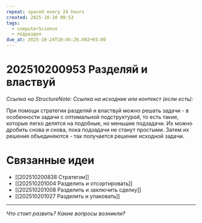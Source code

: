 ```yaml
---
repeat: spaced every 24 hours
created: 2025-10-20 09:53
tags:
  - computerScience
  - подраздел
due_at: 2025-10-24T10:45:26.692+03:00
---
```

# 202510200953 Разделяй и властвуй

*Ссылка на StructureNote:*
*Ссылка на исходник или контекст (если есть):*

При помощи стратегии разделяй и властвуй можно решать задачи - в особенности задачи с оптимальной подструктурой, то есть такие, которые легко делятся на подобные, но меньшие подзадачи. Их можно дробить снова и снова, пока подзадачи не станут простыми. Затем их решения объединяются - так получается решение исходной задачи.

# Связанные идеи

- [[202510200838 Стратегии]]
- [[202510201004 Разделить и отсортировать]]
- [[202510201008 Разделить и заключить сделку]]
- [[202510201027 Разделить и упаковать]]

---

*Что стоит развить? Какие вопросы возникли?*
